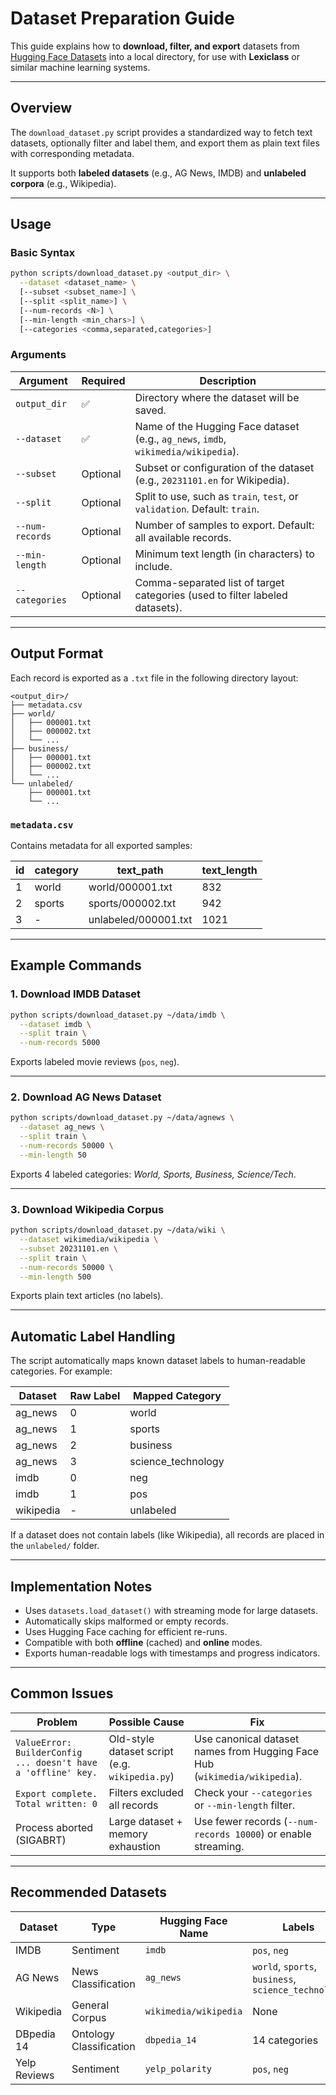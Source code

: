 # Dataset Preparation Guide

This guide explains how to **download, filter, and export** datasets from [Hugging Face Datasets](https://huggingface.co/datasets) into a local directory, for use with **Lexiclass** or similar machine learning systems.

---

## Overview

The `download_dataset.py` script provides a standardized way to fetch text datasets, optionally filter and label them, and export them as plain text files with corresponding metadata.

It supports both **labeled datasets** (e.g., AG News, IMDB) and **unlabeled corpora** (e.g., Wikipedia).

---

## Usage

### Basic Syntax

```bash
python scripts/download_dataset.py <output_dir> \
  --dataset <dataset_name> \
  [--subset <subset_name>] \
  [--split <split_name>] \
  [--num-records <N>] \
  [--min-length <min_chars>] \
  [--categories <comma,separated,categories>]
```

### Arguments

| Argument        | Required | Description                                                                        |
| --------------- | -------- | ---------------------------------------------------------------------------------- |
| `output_dir`    | ✅        | Directory where the dataset will be saved.                                         |
| `--dataset`     | ✅        | Name of the Hugging Face dataset (e.g., `ag_news`, `imdb`, `wikimedia/wikipedia`). |
| `--subset`      | Optional | Subset or configuration of the dataset (e.g., `20231101.en` for Wikipedia).        |
| `--split`       | Optional | Split to use, such as `train`, `test`, or `validation`. Default: `train`.          |
| `--num-records` | Optional | Number of samples to export. Default: all available records.                       |
| `--min-length`  | Optional | Minimum text length (in characters) to include.                                    |
| `--categories`  | Optional | Comma-separated list of target categories (used to filter labeled datasets).       |

---

## Output Format

Each record is exported as a `.txt` file in the following directory layout:

```
<output_dir>/
├── metadata.csv
├── world/
│   ├── 000001.txt
│   ├── 000002.txt
│   └── ...
├── business/
│   ├── 000001.txt
│   ├── 000002.txt
│   └── ...
└── unlabeled/
    ├── 000001.txt
    └── ...
```

### `metadata.csv`

Contains metadata for all exported samples:

| id | category | text_path            | text_length |
| -- | -------- | -------------------- | ----------- |
| 1  | world    | world/000001.txt     | 832         |
| 2  | sports   | sports/000002.txt    | 942         |
| 3  | -        | unlabeled/000001.txt | 1021        |

---

## Example Commands

### 1. **Download IMDB Dataset**

```bash
python scripts/download_dataset.py ~/data/imdb \
  --dataset imdb \
  --split train \
  --num-records 5000
```

Exports labeled movie reviews (`pos`, `neg`).

---

### 2. **Download AG News Dataset**

```bash
python scripts/download_dataset.py ~/data/agnews \
  --dataset ag_news \
  --split train \
  --num-records 50000 \
  --min-length 50
```

Exports 4 labeled categories: *World, Sports, Business, Science/Tech*.

---

### 3. **Download Wikipedia Corpus**

```bash
python scripts/download_dataset.py ~/data/wiki \
  --dataset wikimedia/wikipedia \
  --subset 20231101.en \
  --split train \
  --num-records 50000 \
  --min-length 500
```

Exports plain text articles (no labels).

---

## Automatic Label Handling

The script automatically maps known dataset labels to human-readable categories.
For example:

| Dataset   | Raw Label | Mapped Category    |
| --------- | --------- | ------------------ |
| ag_news   | 0         | world              |
| ag_news   | 1         | sports             |
| ag_news   | 2         | business           |
| ag_news   | 3         | science_technology |
| imdb      | 0         | neg                |
| imdb      | 1         | pos                |
| wikipedia | -         | unlabeled          |

If a dataset does not contain labels (like Wikipedia), all records are placed in the `unlabeled/` folder.

---

## Implementation Notes

* Uses `datasets.load_dataset()` with streaming mode for large datasets.
* Automatically skips malformed or empty records.
* Uses Hugging Face caching for efficient re-runs.
* Compatible with both **offline** (cached) and **online** modes.
* Exports human-readable logs with timestamps and progress indicators.

---

## Common Issues

| Problem                                                       | Possible Cause                                 | Fix                                                                        |
| ------------------------------------------------------------- | ---------------------------------------------- | -------------------------------------------------------------------------- |
| `ValueError: BuilderConfig ... doesn't have a 'offline' key.` | Old-style dataset script (e.g. `wikipedia.py`) | Use canonical dataset names from Hugging Face Hub (`wikimedia/wikipedia`). |
| `Export complete. Total written: 0`                           | Filters excluded all records                   | Check your `--categories` or `--min-length` filter.                        |
| Process aborted (SIGABRT)                                     | Large dataset + memory exhaustion              | Use fewer records (`--num-records 10000`) or enable streaming.             |

---

## Recommended Datasets

| Dataset      | Type                    | Hugging Face Name     | Labels                                              |
| ------------ | ----------------------- | --------------------- | --------------------------------------------------- |
| IMDB         | Sentiment               | `imdb`                | `pos`, `neg`                                        |
| AG News      | News Classification     | `ag_news`             | `world`, `sports`, `business`, `science_technology` |
| Wikipedia    | General Corpus          | `wikimedia/wikipedia` | None                                                |
| DBpedia 14   | Ontology Classification | `dbpedia_14`          | 14 categories                                       |
| Yelp Reviews | Sentiment               | `yelp_polarity`       | `pos`, `neg`                                        |

